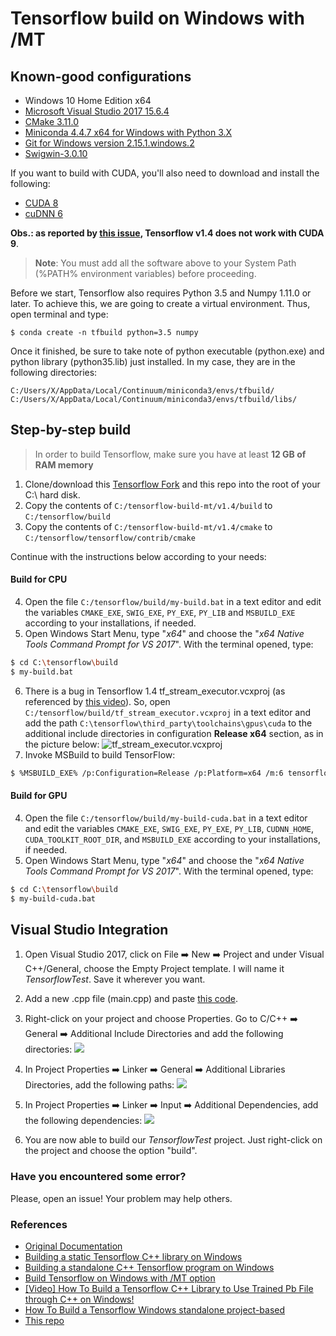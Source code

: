 # Tensorflow build on Windows with /MT

## Known-good configurations
- Windows 10 Home Edition x64
- [Microsoft Visual Studio 2017 15.6.4](https://www.visualstudio.com/pt-br/downloads/)
- [CMake 3.11.0](https://cmake.org/download/)
- [Miniconda 4.4.7 x64 for Windows with Python 3.X](https://conda.io/miniconda.html)
- [Git for Windows version 2.15.1.windows.2](https://git-scm.com/downloads)
- [Swigwin-3.0.10](http://www.swig.org/download.html)

If you want to build with CUDA, you'll also need to download and install the following:
- [CUDA 8](https://developer.nvidia.com/cuda-80-ga2-download-archive)
- [cuDNN 6](https://developer.nvidia.com/rdp/cudnn-archive)

__Obs.: as reported by [this issue](https://github.com/tensorflow/tensorflow/issues/14244), Tensorflow v1.4 does not work with CUDA 9__.

> __Note__: You must add all the software above to your System Path (%PATH% environment variables) before proceeding.

Before we start, Tensorflow also requires Python 3.5 and Numpy 1.11.0 or later. To achieve this, we are going to create a virtual environment. Thus, open terminal and type: 

```
$ conda create -n tfbuild python=3.5 numpy
```

Once it finished, be sure to take note of python executable (python.exe) and python library (python35.lib) just installed. In my case, they are in the following directories: 

```
C:/Users/X/AppData/Local/Continuum/miniconda3/envs/tfbuild/
C:/Users/X/AppData/Local/Continuum/miniconda3/envs/tfbuild/libs/
```

## Step-by-step build

> In order to build Tensorflow, make sure you have at least __12 GB of RAM memory__

1. Clone/download this [Tensorflow Fork](https://github.com/firdauslubis88/tensorflow) and this repo into the root of your C:\ hard disk.
2. Copy the contents of ```C:/tensorflow-build-mt/v1.4/build``` to ```C:/tensorflow/build```
3. Copy the contents of ```C:/tensorflow-build-mt/v1.4/cmake``` to ```C:/tensorflow/tensorflow/contrib/cmake```

Continue with the instructions below according to your needs:

#### Build for CPU
4. Open the file ```C:/tensorflow/build/my-build.bat``` in a text editor and edit the variables ```CMAKE_EXE```, ```SWIG_EXE```, ```PY_EXE```, ```PY_LIB``` and ```MSBUILD_EXE``` according to your installations, if needed.
5. Open Windows Start Menu, type "_x64_" and choose the "_x64 Native Tools Command Prompt for VS 2017_". With the terminal opened, type:
```sh
$ cd C:\tensorflow\build
$ my-build.bat
```
6. There is a bug in Tensorflow 1.4 tf_stream_executor.vcxproj (as referenced by [this video](https://www.youtube.com/watch?v=gj_4Yv94LgQ)). So, open ```C:/tensorflow/build/tf_stream_executor.vcxproj``` in a text editor and add the path ```C:\tensorflow\third_party\toolchains\gpus\cuda``` to the additional include directories in configuration __Release x64__ section, as in the picture below:
![tf_stream_executor.vcxproj](images/tf_stream_executor.PNG)
7. Invoke MSBuild to build TensorFlow:
```sh
$ %MSBUILD_EXE% /p:Configuration=Release /p:Platform=x64 /m:6 tensorflow.sln /t:Clean;Build /p:PreferredToolArchitecture=x64
```

#### Build for GPU
4. Open the file ```C:/tensorflow/build/my-build-cuda.bat``` in a text editor and edit the variables ```CMAKE_EXE```, ```SWIG_EXE```, ```PY_EXE```, ```PY_LIB```, ```CUDNN_HOME```, ```CUDA_TOOLKIT_ROOT_DIR```, and ```MSBUILD_EXE``` according to your installations, if needed.
5. Open Windows Start Menu, type "_x64_" and choose the "_x64 Native Tools Command Prompt for VS 2017_". With the terminal opened, type:
```sh
$ cd C:\tensorflow\build
$ my-build-cuda.bat
```

## Visual Studio Integration

1. Open Visual Studio 2017, click on File ➡️ New ➡️  Project and under Visual C++/General, choose the Empty Project template. I will name it _TensorflowTest_. Save it wherever you want.
2. Add a new .cpp file (main.cpp) and paste [this code](https://gist.github.com/arnaldog12/35822769cb2664541f307b191c59972e).
3. Right-click on your project and choose Properties. Go to C/C++ ➡️ General ➡️ Additional Include Directories and add the following directories:
![](images/add_include_directories.PNG)

4. In Project Properties ➡️ Linker ➡️ General ➡️ Additional Libraries Directories, add the following paths:
![](images/add_lib_directories.PNG)

5. In Project Properties ➡️ Linker ➡️ Input ➡️ Additional Dependencies, add the following dependencies:
![](images/add_dependencies.PNG)

6. You are now able to build our _TensorflowTest_ project. Just right-click on the project and choose the option "build".

### Have you encountered some error?
Please, open an issue! Your problem may help others.

### References

- [Original Documentation](https://github.com/tensorflow/tensorflow/tree/master/tensorflow/contrib/cmake)
- [Building a static Tensorflow C++ library on Windows](https://joe-antognini.github.io/machine-learning/build-windows-tf)
- [Building a standalone C++ Tensorflow program on Windows](https://joe-antognini.github.io/machine-learning/windows-tf-project)
- [Build Tensorflow on Windows with /MT option](https://github.com/tensorflow/tensorflow/issues/13127)
- [[Video] How To Build a Tensorflow C++ Library to Use Trained Pb File through C++ on Windows!](https://www.youtube.com/watch?v=gj_4Yv94LgQ)
- [How To Build a Tensorflow Windows standalone project-based](http://anonimousindonesian.blogspot.com/2017/12/tutorial-how-to-build-tensorflow.html)
- [This repo](https://github.com/firdauslubis88/tensorflow)
